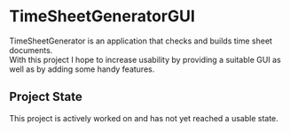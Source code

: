 # TimeSheetGeneratorGUI

TimeSheetGenerator is an application that checks and builds time sheet documents.<br> 
With this project I hope to increase usability by providing a suitable GUI as well as by adding some handy features.

## Project State
This project is actively worked on and has not yet reached a usable state.

